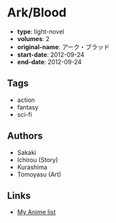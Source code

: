 # Ark/Blood

-   **type**: light-novel
-   **volumes**: 2
-   **original-name**: アーク・ブラッド
-   **start-date**: 2012-09-24
-   **end-date**: 2012-09-24

## Tags

-   action
-   fantasy
-   sci-fi

## Authors

-   Sakaki
-   Ichirou (Story)
-   Kurashima
-   Tomoyasu (Art)

## Links

-   [My Anime list](https://myanimelist.net/manga/56635/Ark_Blood)
